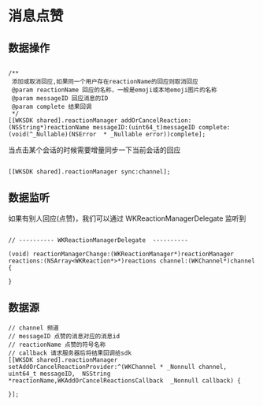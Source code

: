 
# 消息点赞


## 数据操作

```objc

/**
 添加或取消回应,如果同一个用户存在reactionName的回应则取消回应
 @param reactionName 回应的名称，一般是emoji或本地emoji图片的名称
 @param messageID 回应消息的ID
 @param complete 结果回调
 */
[[WKSDK shared].reactionManager addOrCancelReaction:(NSString*)reactionName messageID:(uint64_t)messageID complete:(void(^_Nullable)(NSError  * _Nullable error))complete];

```

当点击某个会话的时候需要增量同步一下当前会话的回应

```objc

[[WKSDK shared].reactionManager sync:channel];

```

## 数据监听

如果有别人回应(点赞)，我们可以通过 WKReactionManagerDelegate 监听到

```objc

// ---------- WKReactionManagerDelegate  ----------

(void) reactionManagerChange:(WKReactionManager*)reactionManager reactions:(NSArray<WKReaction*>*)reactions channel:(WKChannel*)channel {

}

```

## 数据源

```objc
// channel 频道
// messageID 点赞的消息对应的消息id
// reactionName 点赞的符号名称
// callback 请求服务器后将结果回调给sdk
[[WKSDK shared].reactionManager setAddOrCancelReactionProvider:^(WKChannel * _Nonnull channel, uint64_t messageID,  NSString *reactionName,WKAddOrCancelReactionsCallback  _Nonnull callback) {
         
}];
```